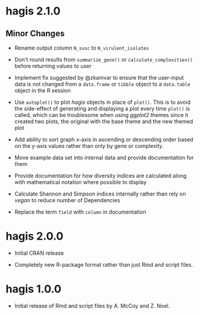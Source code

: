 # hagis 2.1.0

## Minor Changes
 
* Rename output column `N_susc` to `N_virulent_isolates`

* Don't round results from `summarize_gene()` or `calculate_complexities()`
before returning values to user

* Implement fix suggested by @zkamvar to ensure that the user-input data is not
changed from a `data.frame` or `tibble` object to a `data.table` object in the
R session

* Use `autoplot()` to plot *hagis* objects in place of `plot()`. This is to
avoid the side-effect of generating and displaying a plot every time `plot()`
is called, which can be troublesome when using *ggplot2* themes since it
created two plots, the original with the base theme and the new themed plot

* Add ability to sort graph x-axis in ascending or descending order based on the
y-axis values rather than only by gene or complexity.

* Move example data set into internal data and provide documentation for them

* Provide documentation for how diversity indices are calculated along with
mathematical notation where possible to display

* Calculate Shannon and Simpson indices internally rather than rely on *vegan*
to reduce number of Dependencies

* Replace the term `field` with `column` in documentation

# hagis 2.0.0

* Initial CRAN release

* Completely new R-package format rather than just Rmd and script files.

# hagis 1.0.0

* Initial release of Rmd and script files by A. McCoy and Z. Noel.
